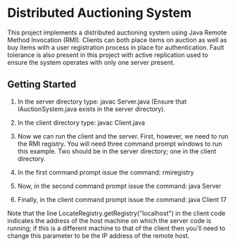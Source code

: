 # Distributed Auctioning System

This project implements a distributed auctioning system using Java Remote Method Invocation (RMI). Clients can both place items on auction as well as buy items with a user registration process in place for authentication. Fault tolerance is also present in this project with active replication used to ensure the system operates with only one server present.

## Getting Started

1. In the server directory type: javac Server.java (Ensure that IAuctionSystem.java exists in the server directory).

2. In the client directory type: javac Client.java

3. Now we can run the client and the server. First, however, we need to run the RMI registry. You will need three command prompt windows to run this example. Two should be in the server directory; one in the client directory.

4. In the first command prompt issue the command: rmiregistry

5. Now, in the second command prompt issue the command: java Server

6. Finally, in the client command prompt issue the command: java Client 17

  Note that the line LocateRegistry.getRegistry("localhost") in the client code indicates the address of the host machine on which the server code is running; if this is a different machine to that of the client then you'll need to change this parameter to be the IP address of the remote host.



